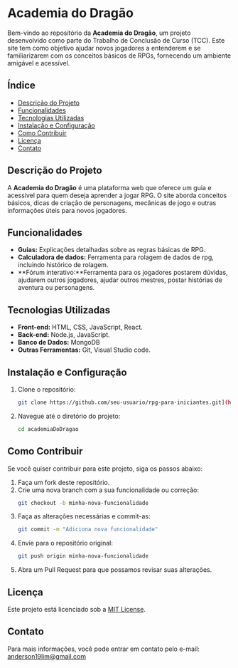 # Academia do Dragão

Bem-vindo ao repositório da **Academia do Dragão**, um projeto desenvolvido como parte do Trabalho de Conclusão de Curso (TCC). Este site tem como objetivo ajudar novos jogadores a entenderem e se familiarizarem com os conceitos básicos de RPGs, fornecendo um ambiente amigável e acessível.

## Índice

- [Descrição do Projeto](#descrição-do-projeto)
- [Funcionalidades](#funcionalidades)
- [Tecnologias Utilizadas](#tecnologias-utilizadas)
- [Instalação e Configuração](#instalação-e-configuração)
- [Como Contribuir](#como-contribuir)
- [Licença](#licença)
- [Contato](#contato)

## Descrição do Projeto

A **Academia do Dragão** é uma plataforma web que oferece um guia e acessível para quem deseja aprender a jogar RPG. O site aborda conceitos básicos, dicas de criação de personagens, mecânicas de jogo e outras informações úteis para novos jogadores.

## Funcionalidades

- **Guias:** Explicações detalhadas sobre as regras básicas de RPG.
- **Calculadora de dados:** Ferramenta para rolagem de dados de rpg, incluindo histórico de rolagem.
- **Fórum interativo:**Ferramenta para os jogadores postarem dúvidas, ajudarem outros jogadores, ajudar outros mestres, postar histórias de aventura ou personagens.

## Tecnologias Utilizadas

- **Front-end:** HTML, CSS, JavaScript, React.
- **Back-end:** Node.js, JavaScript.
- **Banco de Dados:** MongoDB
- **Outras Ferramentas:** Git, Visual Studio code.

## Instalação e Configuração

1. Clone o repositório:
   ```bash
   git clone https://github.com/seu-usuario/rpg-para-iniciantes.git](https://github.com/anderlim/academiaDoDragao.git
   ```
2. Navegue até o diretório do projeto:
   ```bash
   cd academiaDoDragao
   ```
<!-- 3. Instale as dependências:
   ```bash
   npm install
   ```
4. Configure as variáveis de ambiente:
   - Crie um arquivo `.env` na raiz do projeto e adicione as seguintes variáveis:
     ```
     DATABASE_URL=sua-url-do-banco-de-dados
     PORT=3000
     ```
5. Inicie o servidor:
   ```bash
   npm start
   ``` -->

## Como Contribuir

Se você quiser contribuir para este projeto, siga os passos abaixo:

1. Faça um fork deste repositório.
2. Crie uma nova branch com a sua funcionalidade ou correção:
   ```bash
   git checkout -b minha-nova-funcionalidade
   ```
3. Faça as alterações necessárias e commit-as:
   ```bash
   git commit -m "Adiciona nova funcionalidade"
   ```
4. Envie para o repositório original:
   ```bash
   git push origin minha-nova-funcionalidade
   ```
5. Abra um Pull Request para que possamos revisar suas alterações.

## Licença

Este projeto está licenciado sob a [MIT License](LICENSE).

## Contato

Para mais informações, você pode entrar em contato pelo e-mail: anderson19lim@gmail.com
